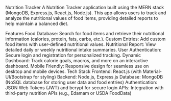 Nutrition Tracker
A Nutrition Tracker application built using the MERN stack (MongoDB, Express.js, React.js, Node.js). This app allows users to track and analyze the nutritional values of food items, providing detailed reports to help maintain a balanced diet.

Features
Food Database: Search for food items and retrieve their nutritional information (calories, protein, fats, carbs, etc.).
Custom Entries: Add custom food items with user-defined nutritional values.
Nutritional Report: View detailed daily or weekly nutritional intake summaries.
User Authentication: Secure login and registration for personalized tracking.
Dynamic Dashboard: Track calorie goals, macros, and more on an interactive dashboard.
Mobile Friendly: Responsive design for seamless use on desktop and mobile devices.
Tech Stack
Frontend: React.js (with Material-UI/Bootstrap for styling)
Backend: Node.js, Express.js
Database: MongoDB (NoSQL database for storing user data and food entries)
Authentication: JSON Web Tokens (JWT) and bcrypt for secure login
APIs: Integration with third-party nutrition APIs (e.g., Edamam or USDA FoodData)
